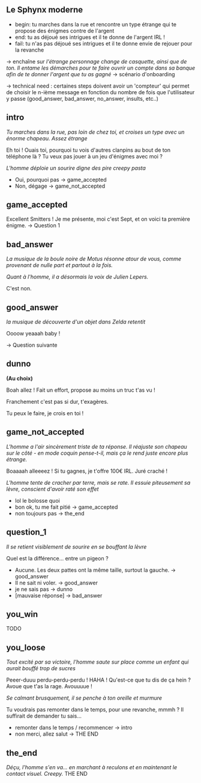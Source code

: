 ## Le Sphynx moderne
* begin: tu marches dans la rue et rencontre un type étrange qui te propose des énigmes contre de l'argent
* end: tu as déjoué ses intrigues et il te donne de l'argent IRL !
* fail: tu n'as pas déjoué ses intrigues et il te donne envie de rejouer pour la revanche

 -> enchaîne sur _l'étrange personnage change de casquette, ainsi que de ton. Il entame les démarches pour te faire ouvrir un compte dans sa banque afin de te donner l'argent que tu as gagné_ -> scénario d'onboarding

 -> technical need : certaines steps doivent avoir un 'compteur' qui permet de choisir le n-ième message en fonction du nombre de fois que l'utilisateur y passe (good_answer, bad_answer, no_answer, insults, etc..)

## intro
_Tu marches dans la rue, pas loin de chez toi, et croises un type avec un énorme chapeau. Assez étrange_

Eh toi ! Ouais toi, pourquoi tu vois d'autres clanpins au bout de ton téléphone là ? Tu veux pas jouer à un jeu d'énigmes avec moi ?

_L'homme déploie un sourire digne des pire creepy pasta_

* Oui, pourquoi pas -> game_accepted
* Non, dégage -> game_not_accepted

## game_accepted
Excellent Smitters ! Je me présente, moi c'est Sept, et on voici ta première énigme.
-> Question 1

## bad_answer
_La musique de la boule noire de Motus résonne atour de vous, comme provenant de nulle part et partout à la fois._

_Quant à l'homme, il a désormais la voix de Julien Lepers._

C'est non.

## good_answer
_la musique de découverte d'un objet dans Zelda retentit_

Oooow yeaaah baby !

-> Question suivante

## dunno
**(Au choix)**

Boah allez ! Fait un effort, propose au moins un truc t'as vu !

Franchement c'est pas si dur, t'exagères.

Tu peux le faire, je crois en toi !

## game_not_accepted
_L'homme a l'air sincèrement triste de ta réponse. Il réajuste son chapeau sur le côté - en mode coquin pense-t-il, mais ça le rend juste encore plus étrange._

Boaaaah alleeeez ! Si tu gagnes, je t'offre 100€ IRL. Juré craché !

_L'homme tente de cracher par terre, mais se rate. Il essuie piteusement sa lèvre, conscient d'avoir raté son effet_

* lol le bolosse quoi
* bon ok, tu me fait pitié -> game_accepted
* non toujours pas -> the_end

## question_1
_Il se retient visiblement de sourire en se bouffant la lèvre_

Quel est la différence... entre un pigeon ?
* Aucune. Les deux pattes ont la même taille, surtout la gauche. -> good_answer
* Il ne sait ni voler. -> good_answer
* je ne sais pas -> dunno
* [mauvaise réponse] -> bad_answer


## you_win
TODO

## you_loose
_Tout excité par sa victoire, l'homme saute sur place comme un enfant qui aurait bouffé trop de sucres_

Peeer-duuu perdu-perdu-perdu ! HAHA ! Qu'est-ce que tu dis de ça hein ? Avoue que t'as la rage. Avouuuue !

_Se calmant brusquement, il se penche à ton oreille et murmure_

Tu voudrais pas remonter dans le temps, pour une revanche, mmmh ? Il suffirait de demander tu sais...

* remonter dans le temps / recommencer -> intro
* non merci, allez salut -> THE END


## the_end
_Déçu, l'homme s'en va... en marchant à reculons et en maintenant le contact visuel. Creepy._
 THE END

